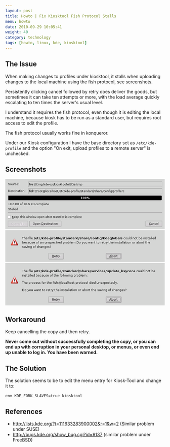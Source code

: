 ```yaml
---
layout: post
title: Howto | Fix Kiosktool Fish Protocol Stalls
menu: howto
date: 2010-09-29 10:05:41
weight: 40
category: technology
tags: [howto, linux, kde, kiosktool]
---
```


## The Issue

When making changes to profiles under kiosktool, it stalls when uploading changes to the local machine using the fish protocol, see screenshots.

Persistently clicking cancel followed by retry does deliver the goods, but sometimes it can take ten attempts or more, with the load average quickly escalating to ten times the server's usual level.

<!--more-->

I understand it requires the fish protocol, even though it is editing the local machine, because kiosk has to be run as a standard user, but requires root access to edit the profile.

The fish protocol usually works fine in konqueror.

Under our Kiosk configuration I have the base directory set as `/etc/kde-profile` and the option "On exit, upload profiles to a remote server" is unchecked.

## Screenshots

<img src="/assets/kiosk_1.gif">
<img src="/assets/kiosk_2.gif">
<img src="/assets/kiosk_3.gif">

## Workaround

Keep cancelling the copy and then retry.

**Never come out without successfully completing the copy, or you can end up with corruption in your personal desktop, or menus, or even end up unable to log in.  You have been warned.**

## The Solution

The solution seems to be to edit the menu entry for Kiosk-Tool and change it to:

    env KDE_FORK_SLAVES=true kiosktool

## References

   * http://lists.kde.org/?t=111633283900002&r=1&w=2 (Similar problem under SUSE)
   * http://bugs.kde.org/show_bug.cgi?id=8137 (similar problem under FreeBSD)
